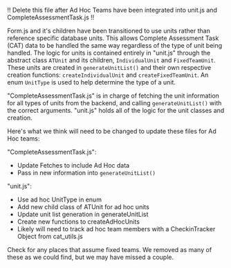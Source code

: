 !! Delete this file after Ad Hoc Teams have been integrated into unit.js and CompleteAssessmentTask.js !!

Form.js and it's children have been transitioned to use units rather than reference specific database units. This allows Complete Assessment Task (CAT) data to be handled the same way regardless of the type of unit being handled. The logic for units is contained entirely in "unit.js" through the abstract class `ATUnit` and its children, `IndividualUnit` and `FixedTeamUnit`. These units are created in `generateUnitList()` and their own respective creation functions: `createIndividualUnit` and `createFixedTeamUnit`. An enum `UnitType` is used to help determine the type of a unit. 

"CompleteAssessmentTask.js" is in charge of fetching the unit information for all types of units from the backend, and calling `generateUnitList()` with the correct arguments. "unit.js" holds all of the logic for the unit classes and creation.

Here's what we think will need to be changed to update these files for Ad Hoc teams:

"CompleteAssessmentTask.js":
- Update Fetches to include Ad Hoc data
- Pass in new information into `generateUnitList()`

"unit.js":
- Use ad hoc UnitType in enum
- Add new child class of ATUnit for ad hoc units
- Update unit list generation in generateUnitList
- Create new functions to createAdHocUnits
- Likely will need to track ad hoc team members with a CheckinTracker Object from cat_utils.js

Check for any places that assume fixed teams. We removed as many of these as we could find, but we may have missed a couple.